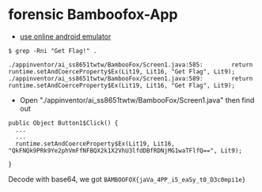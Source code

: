 # forensic Bamboofox-App

- [use online android emulator](https://appetize.io/)

```
$ grep -Rni "Get Flag!" .

./appinventor/ai_ss8651twtw/BambooFox/Screen1.java:585:        return runtime.setAndCoerceProperty$Ex(Lit19, Lit16, "Get Flag", Lit9);
./appinventor/ai_ss8651twtw/BambooFox/Screen1.java:589:        return runtime.setAndCoerceProperty$Ex(Lit19, Lit16, "Get Flag", Lit9);

```

- Open "./appinventor/ai_ss8651twtw/BambooFox/Screen1.java" then find out

```
public Object Button1$Click() {
  ...
  ...
  runtime.setAndCoerceProperty$Ex(Lit19, Lit16, "QkFNQk9PRk9Ye2phVmFfNFBQX2k1X2VhU3lfdDBfRDNjMG1waTFlfQ==", Lit9);

}
```

Decode with base64, we got ```BAMBOOFOX{jaVa_4PP_i5_eaSy_t0_D3c0mpi1e}```

